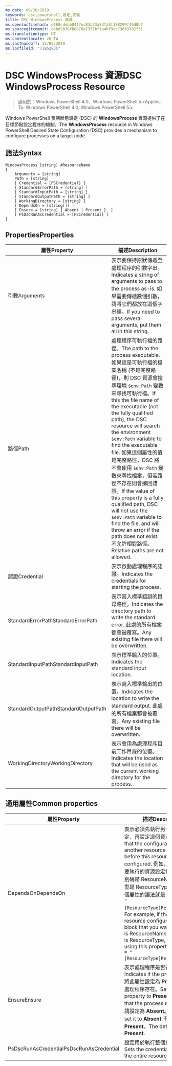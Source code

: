 ```yaml
---
ms.date: 09/20/2019
keywords: dsc,powershell,設定,安裝
title: DSC WindowsProcess 資源
ms.openlocfilehash: e168cdebb04f7ec83b73a537a5f188299f40d8b7
ms.sourcegitcommit: debd2b38fb8070a7357bf1a4bf9cc736f3702f31
ms.translationtype: HT
ms.contentlocale: zh-TW
ms.lasthandoff: 12/05/2019
ms.locfileid: "71952835"
---
```

# <a name="dsc-windowsprocess-resource"></a><span data-ttu-id="97a16-103">DSC WindowsProcess 資源</span><span class="sxs-lookup"><span data-stu-id="97a16-103">DSC WindowsProcess Resource</span></span>

> <span data-ttu-id="97a16-104">適用於：Windows PowerShell 4.0、Windows PowerShell 5.x</span><span class="sxs-lookup"><span data-stu-id="97a16-104">Applies To: Windows PowerShell 4.0, Windows PowerShell 5.x</span></span>

<span data-ttu-id="97a16-105">Windows PowerShell 預期狀態設定 (DSC) 的 **WindowsProcess** 資源提供了在目標節點設定程序的機制。</span><span class="sxs-lookup"><span data-stu-id="97a16-105">The **WindowsProcess** resource in Windows PowerShell Desired State Configuration (DSC) provides a mechanism to configure processes on a target node.</span></span>

## <a name="syntax"></a><span data-ttu-id="97a16-106">語法</span><span class="sxs-lookup"><span data-stu-id="97a16-106">Syntax</span></span>

```Syntax
WindowsProcess [string] #ResourceName
{
    Arguments = [string]
    Path = [string]
    [ Credential = [PSCredential] ]
    [ StandardErrorPath = [string] ]
    [ StandardInputPath = [string] ]
    [ StandardOutputPath = [string] ]
    [ WorkingDirectory = [string] ]
    [ DependsOn = [string[]] ]
    [ Ensure = [string] { Absent | Present }  ]
    [ PsDscRunAsCredential = [PSCredential] ]
}
```

## <a name="properties"></a><span data-ttu-id="97a16-107">Properties</span><span class="sxs-lookup"><span data-stu-id="97a16-107">Properties</span></span>

|<span data-ttu-id="97a16-108">屬性</span><span class="sxs-lookup"><span data-stu-id="97a16-108">Property</span></span> |<span data-ttu-id="97a16-109">描述</span><span class="sxs-lookup"><span data-stu-id="97a16-109">Description</span></span> |
|---|---|
|<span data-ttu-id="97a16-110">引數</span><span class="sxs-lookup"><span data-stu-id="97a16-110">Arguments</span></span> |<span data-ttu-id="97a16-111">表示要保持原狀傳遞至處理程序的引數字串。</span><span class="sxs-lookup"><span data-stu-id="97a16-111">Indicates a string of arguments to pass to the process as-is.</span></span> <span data-ttu-id="97a16-112">如果需要傳遞數個引數，請將它們都放在這個字串裡。</span><span class="sxs-lookup"><span data-stu-id="97a16-112">If you need to pass several arguments, put them all in this string.</span></span> |
|<span data-ttu-id="97a16-113">路徑</span><span class="sxs-lookup"><span data-stu-id="97a16-113">Path</span></span> |<span data-ttu-id="97a16-114">處理程序可執行檔的路徑。</span><span class="sxs-lookup"><span data-stu-id="97a16-114">The path to the process executable.</span></span> <span data-ttu-id="97a16-115">如果這是可執行檔的檔案名稱 (不是完整路徑)，則 DSC 資源會搜尋環境 `$env:Path` 變數來尋找可執行檔。</span><span class="sxs-lookup"><span data-stu-id="97a16-115">If this the file name of the executable (not the fully qualified path), the DSC resource will search the environment `$env:Path` variable to find the executable file.</span></span> <span data-ttu-id="97a16-116">如果這個屬性的值是完整路徑，DSC 將不會使用 `$env:Path` 變數來尋找檔案，但若路徑不存在則會擲回錯誤。</span><span class="sxs-lookup"><span data-stu-id="97a16-116">If the value of this property is a fully qualified path, DSC will not use the `$env:Path` variable to find the file, and will throw an error if the path does not exist.</span></span> <span data-ttu-id="97a16-117">不允許相對路徑。</span><span class="sxs-lookup"><span data-stu-id="97a16-117">Relative paths are not allowed.</span></span> |
|<span data-ttu-id="97a16-118">認證</span><span class="sxs-lookup"><span data-stu-id="97a16-118">Credential</span></span> |<span data-ttu-id="97a16-119">表示啟動處理程序的認證。</span><span class="sxs-lookup"><span data-stu-id="97a16-119">Indicates the credentials for starting the process.</span></span> |
|<span data-ttu-id="97a16-120">StandardErrorPath</span><span class="sxs-lookup"><span data-stu-id="97a16-120">StandardErrorPath</span></span> |<span data-ttu-id="97a16-121">表示寫入標準錯誤的目錄路徑。</span><span class="sxs-lookup"><span data-stu-id="97a16-121">Indicates the directory path to write the standard error.</span></span> <span data-ttu-id="97a16-122">此處的所有檔案都會被覆寫。</span><span class="sxs-lookup"><span data-stu-id="97a16-122">Any existing file there will be overwritten.</span></span> |
|<span data-ttu-id="97a16-123">StandardInputPath</span><span class="sxs-lookup"><span data-stu-id="97a16-123">StandardInputPath</span></span> |<span data-ttu-id="97a16-124">表示標準輸入的位置。</span><span class="sxs-lookup"><span data-stu-id="97a16-124">Indicates the standard input location.</span></span> |
|<span data-ttu-id="97a16-125">StandardOutputPath</span><span class="sxs-lookup"><span data-stu-id="97a16-125">StandardOutputPath</span></span> |<span data-ttu-id="97a16-126">表示寫入標準輸出的位置。</span><span class="sxs-lookup"><span data-stu-id="97a16-126">Indicates the location to write the standard output.</span></span> <span data-ttu-id="97a16-127">此處的所有檔案都會被覆寫。</span><span class="sxs-lookup"><span data-stu-id="97a16-127">Any existing file there will be overwritten.</span></span> |
|<span data-ttu-id="97a16-128">WorkingDirectory</span><span class="sxs-lookup"><span data-stu-id="97a16-128">WorkingDirectory</span></span> |<span data-ttu-id="97a16-129">表示會用為處理程序目前工作目錄的位置。</span><span class="sxs-lookup"><span data-stu-id="97a16-129">Indicates the location that will be used as the current working directory for the process.</span></span> |

## <a name="common-properties"></a><span data-ttu-id="97a16-130">通用屬性</span><span class="sxs-lookup"><span data-stu-id="97a16-130">Common properties</span></span>

|<span data-ttu-id="97a16-131">屬性</span><span class="sxs-lookup"><span data-stu-id="97a16-131">Property</span></span> |<span data-ttu-id="97a16-132">描述</span><span class="sxs-lookup"><span data-stu-id="97a16-132">Description</span></span> |
|---|---|
|<span data-ttu-id="97a16-133">DependsOn</span><span class="sxs-lookup"><span data-stu-id="97a16-133">DependsOn</span></span> |<span data-ttu-id="97a16-134">表示必須先執行另一個資源的設定，再設定這個資源。</span><span class="sxs-lookup"><span data-stu-id="97a16-134">Indicates that the configuration of another resource must run before this resource is configured.</span></span> <span data-ttu-id="97a16-135">例如，如果第一個想要執行的資源設定指令碼區塊識別碼是 ResourceName，而其類型是 ResourceType，則使用這個屬性的語法就是 `DependsOn = "[ResourceType]ResourceName"`。</span><span class="sxs-lookup"><span data-stu-id="97a16-135">For example, if the ID of the resource configuration script block that you want to run first is ResourceName and its type is ResourceType, the syntax for using this property is `DependsOn = "[ResourceType]ResourceName"`.</span></span> |
|<span data-ttu-id="97a16-136">Ensure</span><span class="sxs-lookup"><span data-stu-id="97a16-136">Ensure</span></span> |<span data-ttu-id="97a16-137">表示處理程序是否存在。</span><span class="sxs-lookup"><span data-stu-id="97a16-137">Indicates if the process exists.</span></span> <span data-ttu-id="97a16-138">將此屬性設定為 **Present** 以確保處理程序存在。</span><span class="sxs-lookup"><span data-stu-id="97a16-138">Set this property to **Present** to ensure that the process exists.</span></span> <span data-ttu-id="97a16-139">否則，請設定為 **Absent**。</span><span class="sxs-lookup"><span data-stu-id="97a16-139">Otherwise, set it to **Absent**.</span></span> <span data-ttu-id="97a16-140">預設值為 **Present**。</span><span class="sxs-lookup"><span data-stu-id="97a16-140">The default value is **Present**.</span></span> |
|<span data-ttu-id="97a16-141">PsDscRunAsCredential</span><span class="sxs-lookup"><span data-stu-id="97a16-141">PsDscRunAsCredential</span></span> |<span data-ttu-id="97a16-142">設定用於執行整個資源的認證。</span><span class="sxs-lookup"><span data-stu-id="97a16-142">Sets the credential for running the entire resource as.</span></span> |